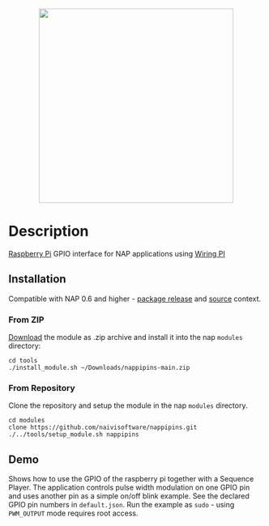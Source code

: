 <br>
<p align="center">
  <img width=384 src="https://download.nap.tech/identity/svg/logos/nap_logo_blue.svg">
</p>
	
# Description

[Raspberry Pi](https://www.raspberrypi.com/) GPIO interface for NAP applications using [Wiring PI](https://github.com/WiringPi/WiringPi)

## Installation
Compatible with NAP 0.6 and higher - [package release](https://github.com/napframework/nap/releases) and [source](https://github.com/napframework/nap) context. 

### From ZIP

[Download](https://github.com/naivisoftware/nappipins/archive/refs/heads/main.zip) the module as .zip archive and install it into the nap `modules` directory:
```
cd tools
./install_module.sh ~/Downloads/nappipins-main.zip
```

### From Repository

Clone the repository and setup the module in the nap `modules` directory.

```
cd modules
clone https://github.com/naivisoftware/nappipins.git
./../tools/setup_module.sh nappipins
```

## Demo

Shows how to use the GPIO of the raspberry pi together with a Sequence Player. 
The application controls pulse width modulation on one GPIO pin and uses another pin as a simple on/off blink example. 
See the declared GPIO pin numbers in `default.json`. Run the example as `sudo` - using `PWM_OUTPUT` mode requires root access.

